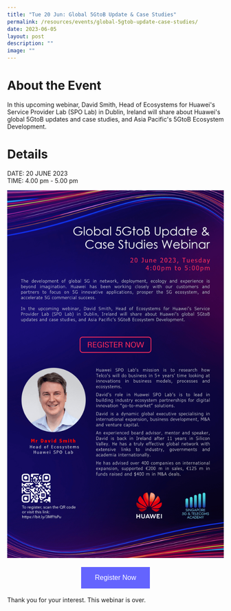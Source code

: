 ```yaml
---
title: "Tue 20 Jun: Global 5GtoB Update & Case Studies"
permalink: /resources/events/global-5gtob-update-case-studies/
date: 2023-06-05
layout: post
description: ""
image: ""
---
```

# About the Event

In this upcoming webinar, David Smith, Head of Ecosystems for Huawei's Service Provider Lab (SPO Lab) in Dublin, Ireland will share about Huawei's global 5GtoB updates and case studies, and Asia Pacific's 5GtoB Ecosystem Development.

# Details
DATE: 20 JUNE 2023 <br> 
TIME: 4.00 pm - 5.00 pm

![Huawei Webinar 2023](/images/events/edm-v2ss_huawei%20webinar.png)

<style>
#register {
  background-color: #0000ff;
  border: none;
  color: white;
  padding: 16px 32px;
  text-align: center;
  font-size: 16px;
  margin: 4px 2px;
  opacity: 0.6;
  transition: 0.3s;
  display: inline-block;
  text-decoration: none;
  cursor: pointer;
}
</style>

<center><a href="https://nus.syd1.qualtrics.com/jfe/form/SV_5jr8tsmhVNqGRqS" target="_blank"><button id="register" class="btn">Register Now</button></a></center>

Thank you for your interest. This webinar is over.